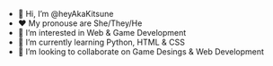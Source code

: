 - 👋 Hi, I’m @heyAkaKitsune
- ❤️ My pronouse are She/They/He
- 👀 I’m interested in Web & Game Development
- 🌱 I’m currently learning Python, HTML & CSS
- 💞️ I’m looking to collaborate on Game Desings & Web Development

<!---
heyAkaKitsune/heyAkaKitsune is a ✨ special ✨ repository because its `README.md` (this file) appears on your GitHub profile.
You can click the Preview link to take a look at your changes.
--->
